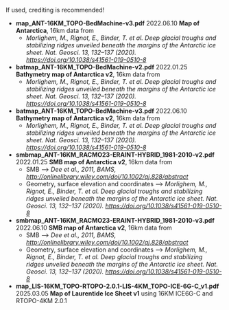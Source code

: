 If used, crediting is recommended!

* **map_ANT-16KM_TOPO-BedMachine-v3.pdf**                       2022.06.10  **Map of Antarctica**, 16km data from 
  * *Morlighem, M., Rignot, E., Binder, T. et al. Deep glacial troughs and stabilizing ridges unveiled beneath the margins of the Antarctic ice sheet. Nat. Geosci. 13, 132–137 (2020). https://doi.org/10.1038/s41561-019-0510-8*
* **batmap_ANT-16KM_TOPO-BedMachine-v2.pdf**                    2022.01.25  **Bathymetry map of Antarctica v2**, 16km data from 
  * *Morlighem, M., Rignot, E., Binder, T. et al. Deep glacial troughs and stabilizing ridges unveiled beneath the margins of the Antarctic ice sheet. Nat. Geosci. 13, 132–137 (2020). https://doi.org/10.1038/s41561-019-0510-8*
* **batmap_ANT-16KM_TOPO-BedMachine-v3.pdf**                    2022.06.10  **Bathymetry map of Antarctica v2**, 16km data from 
  * *Morlighem, M., Rignot, E., Binder, T. et al. Deep glacial troughs and stabilizing ridges unveiled beneath the margins of the Antarctic ice sheet. Nat. Geosci. 13, 132–137 (2020). https://doi.org/10.1038/s41561-019-0510-8*
* **smbmap_ANT-16KM_RACMO23-ERAINT-HYBRID_1981-2010-v2.pdf**    2022.01.25  **SMB map of Antarctica v2**, 16km data from 
  * SMB -->  *Dee et al., 2011, BAMS, http://onlinelibrary.wiley.com/doi/10.1002/qj.828/abstract*
  * Geometry, surface elevation and coordinates --> *Morlighem, M., Rignot, E., Binder, T. et al. Deep glacial troughs and stabilizing ridges unveiled beneath the margins of the Antarctic ice sheet. Nat. Geosci. 13, 132–137 (2020). https://doi.org/10.1038/s41561-019-0510-8*
* **smbmap_ANT-16KM_RACMO23-ERAINT-HYBRID_1981-2010-v3.pdf**    2022.06.10  **SMB map of Antarctica v2**, 16km data from 
  * SMB -->  *Dee et al., 2011, BAMS, http://onlinelibrary.wiley.com/doi/10.1002/qj.828/abstract*
  * Geometry, surface elevation and coordinates --> *Morlighem, M., Rignot, E., Binder, T. et al. Deep glacial troughs and stabilizing ridges unveiled beneath the margins of the Antarctic ice sheet. Nat. Geosci. 13, 132–137 (2020). https://doi.org/10.1038/s41561-019-0510-8*
* **map_LIS-16KM_TOPO-RTOPO-2.0.1-LIS-4KM_TOPO-ICE-6G-C_v1.pdf**    2025.03.05  **Map of Laurentide Ice Sheet v1** using 16KM ICE6G-C and RTOPO-4KM 2.0.1
